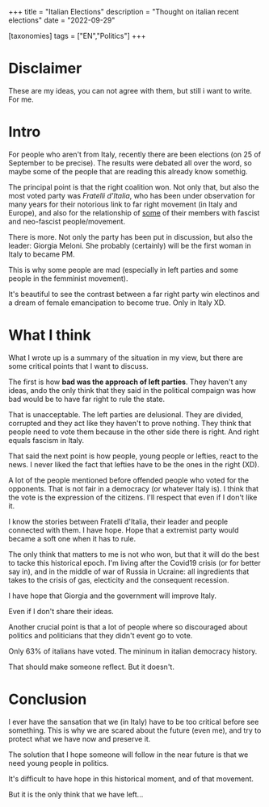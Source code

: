 +++
title = "Italian Elections"
description = "Thought on italian recent elections"
date = "2022-09-29"

[taxonomies]
tags = ["EN","Politics"]
+++
# Disclaimer
These are my ideas, you can not agree with them, but still i want to write.
For me.

# Intro

For people who aren't from Italy, recently there are been elections (on 25 of September to be precise).
The results were debated all over the word, so maybe some of the people that are reading this already know somethig.

The principal point is that the right coalition won. Not only that, but also the most voted party was *Fratelli d'Italia*, who has been under observation for many years for their notorious link to far right movement (in Italy and Europe), and also for the relationship of <ins>some</ins> of their members with fascist and neo-fascist people/movement.

There is more. Not only the party has been put in discussion, but also the leader: Giorgia Meloni.
She probably (certainly) will be the first woman in Italy to became PM.

This is why some people are mad (especially in left parties and some people in the femminist movement).

It's beautiful to see the contrast between a far right party win electinos and a dream of female emancipation to become true.
Only in Italy XD.

# What I think

What I wrote up is a summary of the situation in my view, but there are some critical points that I want to discuss.

The first is how **bad was the approach of left parties**. They haven't any ideas, ando the only think that they said in the political compaign was how bad would be to have far right to rule the state.

That is unacceptable.
The left parties are delusional.
They are divided, corrupted and they act like they haven't to prove nothing.
They think that people need to vote them because in the other side there is right.
And right equals fascism in Italy.

That said the next point is how people, young people or lefties, react to the news.
I never liked the fact that lefties have to be the ones in the right (XD).

A lot of the people mentioned before offended people who voted for the opponents. That is not fair in a democracy (or whatever Italy is). I think that the vote is the expression of the citizens. I'll respect that even if I don't like it.

I know the stories between Fratelli d'Italia, their leader and people connected with them.
I have hope.
Hope that a extremist party would became a soft one when it has to rule.

The only think that matters to me is not who won, but that it will do the best to tacke this historical epoch.
I'm living after the Covid19 crisis (or for better say in), and in the middle of war of Russia in Ucraine: all ingredients that takes to the crisis of gas, electicity and the consequent recession.

I have hope that Giorgia and the government will improve Italy.

Even if I don't share their ideas.

Another crucial point is that a lot of people where so discouraged about politics and politicians that they didn't event go to vote.

Only 63% of italians have voted. The mininum in italian democracy history.

That should make someone reflect.
But it doesn't.

# Conclusion

I ever have the sansation that we (in Italy) have to be too critical before see something.
This is why we are scared about the future (even me), and try to protect what we have now and preserve it.

The solution that I hope someone will follow in the near future is that we need young people in politics.

It's difficult to have hope in this historical moment, and of that movement.

But it is the only think that we have left...



